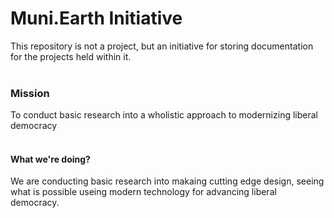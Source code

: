 # Muni.Earth Initiative

This repository is not a project, but an initiative for storing documentation for the projects held within it.
<br></br>

### Mission
To conduct basic research into a wholistic approach to modernizing liberal democracy
<br></br>

#### What we're doing?
We are conducting basic research into makaing cutting edge design, seeing what is possible useing modern technology for advancing liberal democracy.
